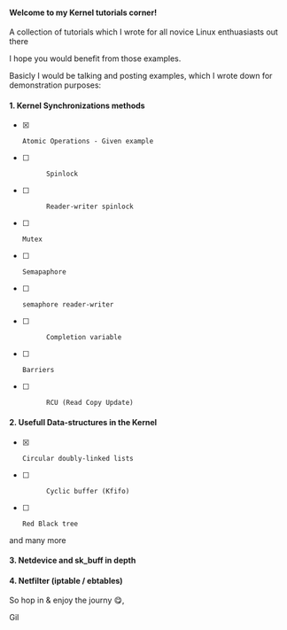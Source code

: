 #### Welcome to my Kernel tutorials corner!

A collection of tutorials which I wrote for all novice Linux enthuasiasts out there

I hope you would benefit from those examples.

Basicly I would be talking and posting examples, which I wrote down for demonstration purposes:


#### 1. Kernel Synchronizations methods
- [x]     Atomic Operations - Given example
- [ ]			Spinlock
- [ ]			Reader-writer spinlock
- [ ]     Mutex
- [ ]     Semapaphore
- [ ]     semaphore reader-writer
- [ ]			Completion variable
- [ ]     Barriers
- [ ]			RCU (Read Copy Update)

  
#### 2. Usefull Data-structures in the Kernel
- [x]     Circular doubly-linked lists
- [ ]			Cyclic buffer (Kfifo)
- [ ]     Red Black tree
and many more

#### 3. Netdevice and sk_buff in depth

#### 4. Netfilter (iptable / ebtables) 


So hop in & enjoy the journy :yum:,

Gil
